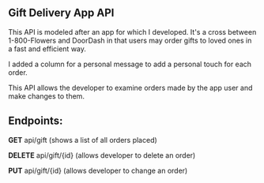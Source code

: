 **Gift Delivery App API**
-----------

This API is modeled after an app for which I developed. It's a cross between 1-800-Flowers and DoorDash in that users may order gifts to loved ones in a fast and efficient way.

I added a column for a personal message to add a personal touch for each order.

This API allows the developer to examine orders made by the app user and make changes to them.

**Endpoints:**
----------
**GET**   api/gift (shows a list of all orders placed)

**DELETE**  api/gift/{id} (allows developer to delete an order)

**PUT**   api/gift/{id} (allows developer to change an order)




